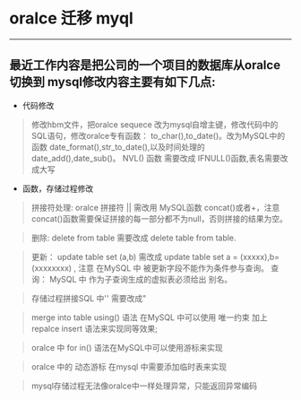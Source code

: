 #   oralce  迁移 myql

****  

## 最近工作内容是把公司的一个项目的数据库从oralce 切换到 mysql修改内容主要有如下几点: ##

- 代码修改

  
>   修改hbm文件，把oralce sequece 改为mysql自增主键，修改代码中的SQL语句，修改oralce专有函数： to_char(),to_date()。改为MySQL中的函数  date_format(),str_to_date(),以及时间处理的 date_add(),date_sub()。 NVL() 函数 需要改成 IFNULL()函数,表名需要改成大写


-  函数，存储过程修改

>    拼接符处理:  oralce 拼接符 || 需改用 MySQL函数  concat()或者+，注意concat()函数需要保证拼接的每一部分都不为null，否则拼接的结果为空。


>    删除:     delete from   table   需要改成 delete table from table.

  
>    更新：     update  table set (a,b)   需改成  update table set a  = (xxxxx),b=(xxxxxxxx)  , 注意 在MySQL 中  被更新字段不能作为条件参与查询。
>      查询：      MySQL 中 作为子查询生成的虚拟表必须给出 别名。

>    存储过程拼接SQL 中''  需要改成" 
  
   
>   merge into  table  using()
>   语法 在MySQL 中可以使用  唯一约束 加上 repalce insert 语法来实现同等效果; 
    
>   oralce 中  for in()  语法在MySQL中可以使用游标来实现
      
     
>   oralce 中的  动态游标   在mysql 中需要添加临时表来实现  
   
     
>   mysql存储过程无法像oralce中一样处理异常，只能返回异常编码